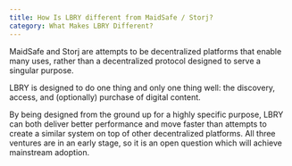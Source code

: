 ```yaml
---
title: How Is LBRY different from MaidSafe / Storj?
category: What Makes LBRY Different?
---
```

MaidSafe and Storj are attempts to be decentralized platforms that enable many uses, rather than a decentralized protocol designed to serve a singular purpose.

LBRY is designed to do one thing and only one thing well: the discovery, access, and (optionally) purchase of digital content.

By being designed from the ground up for a highly specific purpose, LBRY can both deliver better performance and move faster than attempts to create a similar system on top of other decentralized platforms. All three ventures are in an early stage, so it is an open question which will achieve mainstream adoption.
